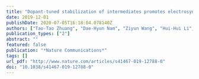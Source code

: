 ```yaml
---
title: "Dopant-tuned stabilization of intermediates promotes electrosynthesis of valuable C3 products"
date: 2019-12-01
publishDate: 2020-07-05T16:18:04.078140Z
authors: ["Tao-Tao Zhuang", "Dae-Hyun Nam", "Ziyun Wang", "Hui-Hui Li", "Christine M. Gabardo", "Yi Li", "Zhi-Qin Liang", "Jun Li", "Xiao-Jing Liu", "Bin Chen", "Wan Ru Leow", "Rui Wu", "Xue Wang", "Fengwang Li", "Yanwei Lum", "Joshua Wicks", "Colin P. O’Brien", "Tao Peng", "Alexander H. Ip", "Tsun-Kong Sham", "Shu-Hong Yu", "David Sinton", "Edward H. Sargent"]
publication_types: ["2"]
abstract: ""
featured: false
publication: "*Nature Communications*"
tags: []
url_pdf: "http://www.nature.com/articles/s41467-019-12788-0"
doi: "10.1038/s41467-019-12788-0"
---
```


